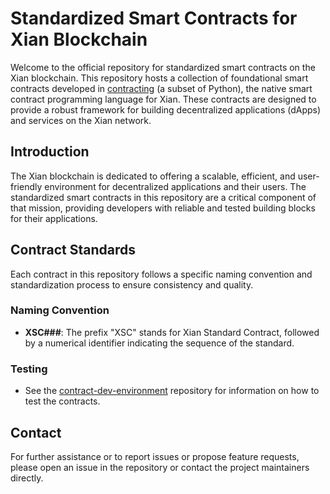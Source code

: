 # Standardized Smart Contracts for Xian Blockchain

Welcome to the official repository for standardized smart contracts on the Xian blockchain. This repository hosts a collection of foundational smart contracts developed in [contracting](https://github.com/xian-network/xian-contracting) (a subset of Python), the native smart contract programming language for Xian. These contracts are designed to provide a robust framework for building decentralized applications (dApps) and services on the Xian network.

## Introduction

The Xian blockchain is dedicated to offering a scalable, efficient, and user-friendly environment for decentralized applications and their users. The standardized smart contracts in this repository are a critical component of that mission, providing developers with reliable and tested building blocks for their applications.

## Contract Standards

Each contract in this repository follows a specific naming convention and standardization process to ensure consistency and quality.

### Naming Convention

- **XSC###**: The prefix "XSC" stands for Xian Standard Contract, followed by a numerical identifier indicating the sequence of the standard.

### Testing

- See the [contract-dev-environment](https://github.com/xian-network/contract-dev-environment) repository for information on how to test the contracts.

## Contact

For further assistance or to report issues or propose feature requests, please open an issue in the repository or contact the project maintainers directly.
